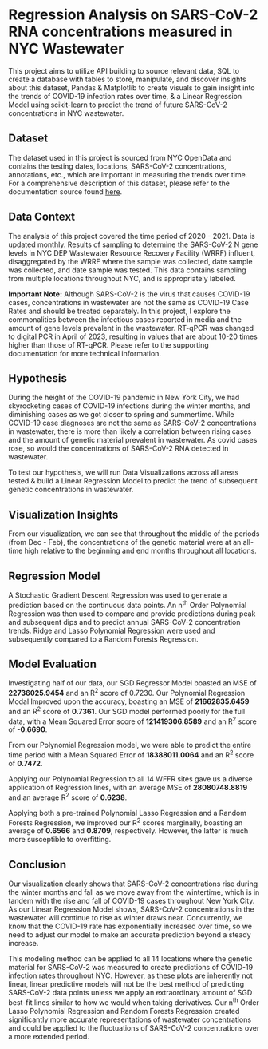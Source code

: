 # Regression Analysis on SARS-CoV-2 RNA concentrations measured in NYC Wastewater

This project aims to utilize API building to source relevant data, SQL to create a database with tables to store, manipulate, and discover insights about this dataset, Pandas & Matplotlib to create visuals to gain insight into the trends of COVID-19 infection rates over time, & a Linear Regression Model using scikit-learn to predict the trend of future SARS-CoV-2 concentrations in NYC wastewater.

## Dataset

The dataset used in this project is sourced from NYC OpenData and contains the testing dates, locations, SARS-CoV-2 concentrations, annotations, etc., which are important in measuring the trends over time. For a comprehensive description of this dataset, please refer to the documentation source found [here](https://data.cityofnewyork.us/Health/SARS-CoV-2-concentrations-measured-in-NYC-Wastewat/f7dc-2q9f).

## Data Context

The analysis of this project covered the time period of 2020 - 2021. Data is updated monthly. Results of sampling to determine the SARS-CoV-2 N gene levels in NYC DEP Wastewater Resource Recovery Facility (WRRF) influent, disaggregated by the WRRF where the sample was collected, date sample was collected, and date sample was tested. This data contains sampling from multiple locations throughout NYC, and is appropriately labeled.

**Important Note:** Although SARS-CoV-2 is the virus that causes COVID-19 cases, concentrations in wastewater are not the same as COVID-19 Case Rates and should be treated separately. In this project, I explore the commonalities between the infectious cases reported in media and the amount of gene levels prevalent in the wastewater. RT-qPCR was changed to digital PCR in April of 2023, resulting in values that are about 10-20 times higher than those of RT-qPCR. Please refer to the supporting documentation for more technical information.

## Hypothesis

During the height of the COVID-19 pandemic in New York City, we had skyrocketing cases of COVID-19 infections during the winter months, and diminishing cases as we got closer to spring and summertime. While COVID-19 case diagnoses are not the same as SARS-CoV-2 concentrations in wastewater, there is more than likely a correlation between rising cases and the amount of genetic material prevalent in wastewater. As covid cases rose, so would the concentrations of SARS-CoV-2 RNA detected in wastewater.

To test our hypothesis, we will run Data Visualizations across all areas tested & build a Linear Regression Model to predict the trend of subsequent genetic concentrations in wastewater.

## Visualization Insights

From our visualization, we can see that throughout the middle of the periods (from Dec - Feb), the concentrations of the genetic material were at an all-time high relative to the beginning and end months throughout all locations.

## Regression Model

A Stochastic Gradient Descent Regression was used to generate a prediction based on the continuous data points. An n<sup>th</sup> Order Polynomial Regression was then used to compare and provide predictions during peak and subsequent dips and to predict annual SARS-CoV-2 concentration trends. Ridge and Lasso Polynomial Regression were used and subsequently compared to a Random Forests Regression.

## Model Evaluation

Investigating half of our data, our SGD Regressor Model boasted an MSE of **22736025.9454** and an R<sup>2</sup> score of 0.7230. Our Polynomial Regression Modal Improved upon the accuracy, boasting an MSE of **21662835.6459** and an R<sup>2</sup> score of **0.7361**. Our SGD model performed poorly for the full data, with a Mean Squared Error score of **121419306.8589** and an R<sup>2</sup> score of **-0.6690**. 

From our Polynomial Regression model, we were able to predict the entire time period with a Mean Squared Error of **18388011.0064** and an R<sup>2</sup> score of **0.7472**.

Applying our Polynomial Regression to all 14 WFFR sites gave us a diverse application of Regression lines, with an average MSE of **28080748.8819** and an average R<sup>2</sup> score of **0.6238**.

Applying both a pre-trained Polynomial Lasso Regression and a Random Forests Regression, we improved our R<sup>2</sup> scores marginally, boasting an average of **0.6566** and **0.8709**, respectively. However, the latter is much more susceptible to overfitting.

## Conclusion

Our visualization clearly shows that SARS-CoV-2 concentrations rise during the winter months and fall as we move away from the wintertime, which is in tandem with the rise and fall of COVID-19 cases throughout New York City. As our Linear Regression Model shows, SARS-CoV-2 concentrations in the wastewater will continue to rise as winter draws near. Concurrently, we know that the COVID-19 rate has exponentially increased over time, so we need to adjust our model to make an accurate prediction beyond a steady increase.

This modeling method can be applied to all 14 locations where the genetic material for SARS-CoV-2 was measured to create predictions of COVID-19 infection rates throughout NYC. However, as these plots are inherently not linear, linear predictive models will not be the best method of predicting SARS-CoV-2 data points unless we apply an extraordinary amount of SGD best-fit lines similar to how we would when taking derivatives. Our n<sup>th</sup> Order Lasso Polynomial Regression and Random Forests Regression created significantly more accurate representations of wastewater concentrations and could be applied to the fluctuations of SARS-CoV-2 concentrations over a more extended period.

